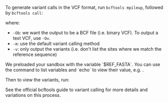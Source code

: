 <script>
import Link from "components/Link.svelte";
import Alert from "components/Alert.svelte";
import Execute from "components/Execute.svelte";
</script>

To generate variant calls in the VCF format, run `bcftools mpileup`, followed by `bcftools call`:

<Execute command="bcftools mpileup -f $REF_FASTA eg2.sorted.bam | \ bcftools call -m -v -Ob -o eg2.bcf -" />

where: 

* `-Ob`: we want the output to be a BCF file (i.e. binary VCF). To output a text VCF, use `-Ov`.
* `-m`: use the default variant calling method
* `-v`: only output the variants (i.e. don't list the sites where we match the reference sequence)

<Alert>
	We preloaded your sandbox with the variable `$REF_FASTA`. You can use the <Execute command="env" inline={true} /> command to list variables and `echo` to view their value, e.g. <Execute command="echo $REF_FASTA" inline={true} />.
</Alert>

Then to view the variants, run:

<Execute command="bcftools view eg2.bcf" />

See the official bcftools <Link href="http://samtools.github.io/bcftools/howtos/variant-calling.html">guide to variant calling</Link> for more details and variations on this process.
